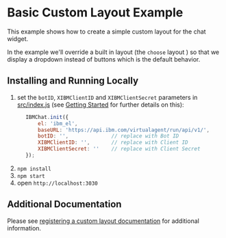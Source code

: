 # Basic Custom Layout Example

This example shows how to create a simple custom layout for the chat widget.

In the example we'll override a built in layout (the `choose` layout ) so that we display a dropdown instead of buttons which is the default behavior.

## Installing and Running Locally
  1. set the `botID`, `XIBMClientID` and `XIBMClientSecret` parameters in [src/index.js](./src/index.js) (see [Getting Started](https://github.com/watson-virtual-agents/chat-widget/blob/master/README.md#getting-started) for further details on this):
  ```javascript
        IBMChat.init({
            el: 'ibm_el',
            baseURL: 'https://api.ibm.com/virtualagent/run/api/v1/',
            botID: '',              // replace with Bot ID
            XIBMClientID: '',       // replace with Client ID
            XIBMClientSecret: ''    // replace with Client Secret
        });
  ```
  2. `npm install`
  3. `npm start`
  4.  open `http://localhost:3030`

## Additional Documentation
Please see [registering a custom layout documentation](https://github.com/watson-virtual-agents/chat-widget/blob/master/docs/DOCS.md#registering-a-custom-layout) for additional information.
